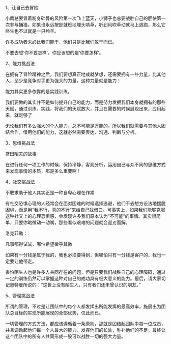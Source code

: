1、让自己去冒险

小鹰总要冒着粉身碎骨的风险第一次飞上蓝天，小狮子也总要战胜自己的胆怯第一次参与捕猎。如果谁永远按部就班地埋头啃草，听到风吹草动就马上逃跑，那么它终生也不过就是一只羚羊。

许多成功者未必比我们能干，他们只是比我们敢干而已。

不要去想‘你不要怎样’，你应该想的是‘你要怎样’。



2、能力挑战法

在拥有了冒险精神之后，我们要想真正地成就梦想，还需要拥有一些力量，比其他人，至少是竞争对手更为强大的力量，这种力量就是能力！

能力其实更多依靠的是实践训练。

我们要做的其实并不是如何提升自己的能力，而是努力发掘我们本身就拥有的那些天赋，通过训练、实践，将我们的天赋放大，并且在需要的时候展现出来，应用起来，就足够了

无论我们有多么强大的个人能力，总不可能是万能的。所以我们就需要与其他人团结合作，借用他们的能力，这就必然需要表达、沟通、判断与分析。



3、思维挑战法

盛田昭夫的故事

在进行任何一项工作的时候，保持冷静，客观分析，运用自己与众不同的思维方式来发现事情的本质，那是多么重要啊！



4、社交挑战法

不敢求助于他人其实正是一种自卑心理在作祟

有社交恐惧心理的人经常会在面对困难的时候选择逃避，他们不去想方设法地摆脱困境，而是用“我不行，真的不行”来给自己找借口。可事实上，如果我们能够克服这种社交上的心理恐惧感，会发现许多我们原本认为“不可能”的事情。其实很简单，只要你略微动一动嘴，那些看似艰难的问题就会迎刃而解。

洛克菲勒：

凡事都得试试，哪怕希望微乎其微

如果有一分钱是属于我的，我也必须要得到，但哪怕只有一分钱是客户的，我也一定要让他带走。

害怕陌生人也是许多人共同存在的问题，但是只要我们战胜自己的心理障碍，通过一定的训练仍然可以掌握这种对自己的成功具有极大意义的能力。最后，请大家切记惠特曼所说的：“这世上没有陌生人，只有我们还未曾认识的朋友。”



5、管理挑战法

所谓的管理，不过是让团队中的每个人都发挥出所能发挥的最高效率，施展出为团队总目标的实现所能展现的全部优势，仅此而已。

一切管理的方式方法，都应该遵循着一条原则，那就是团结起团队中每一位成员，并且调动起他们每一个人最大的能力，发挥他们的长处，弥补他们的不足，最终让这个团队中的所有人共同形成一股可以战胜一切的强大力量。